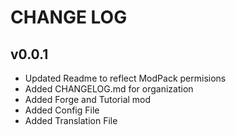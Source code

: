 # CHANGE LOG #

## v0.0.1 ##

 * Updated Readme to reflect ModPack permisions
 * Added CHANGELOG.md for organization
 * Added Forge and Tutorial mod
 * Added Config File
 * Added Translation File